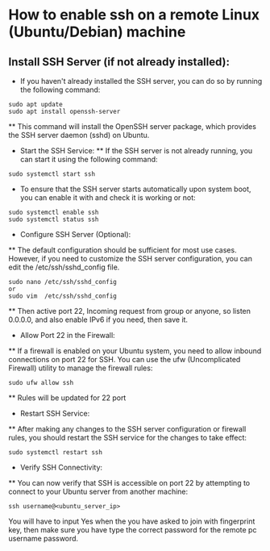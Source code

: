 # How to enable ssh on a remote Linux (Ubuntu/Debian) machine

## Install SSH Server (if not already installed):

* If you haven't already installed the SSH server, you can do so by running the following command:

```
sudo apt update
sudo apt install openssh-server

```
** This command will install the OpenSSH server package, which provides the SSH server daemon (sshd) on Ubuntu.

* Start the SSH Service:
** If the SSH server is not already running, you can start it using the following command:
```
sudo systemctl start ssh
```

* To ensure that the SSH server starts automatically upon system boot, you can enable it with and check it is working or not:

```
sudo systemctl enable ssh
sudo systemctl status ssh
```

* Configure SSH Server (Optional):

** The default configuration should be sufficient for most use cases. However, if you need to customize the SSH server configuration, you can edit the /etc/ssh/sshd_config file.
```
sudo nano /etc/ssh/sshd_config
or
sudo vim  /etc/ssh/sshd_config
```
** Then active port 22, Incoming request from group or anyone, so listen 0.0.0.0, and also enable IPv6 if you need, then save it.

* Allow Port 22 in the Firewall:

** If a firewall is enabled on your Ubuntu system, you need to allow inbound connections on port 22 for SSH. You can use the ufw (Uncomplicated Firewall) utility to manage the firewall rules:

```
sudo ufw allow ssh
```
** Rules will be updated for 22 port

* Restart SSH Service:

** After making any changes to the SSH server configuration or firewall rules, you should restart the SSH service for the changes to take effect:

```
sudo systemctl restart ssh
```

* Verify SSH Connectivity:

** You can now verify that SSH is accessible on port 22 by attempting to connect to your Ubuntu server from another machine:

```
ssh username@<ubuntu_server_ip>
```

You will have to input Yes when the you have asked to join with fingerprint key, then make sure you have type the correct password for the remote pc username password.